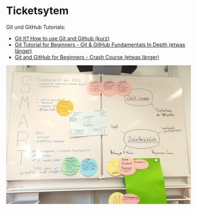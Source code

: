 # Ticketsytem

Git und GitHub Tutorials:

- [Git It? How to use Git and Github (kurz)](https://www.youtube.com/watch?v=HkdAHXoRtos)
- [Git Tutorial for Beginners - Git & GitHub Fundamentals In Depth (etwas länger)](https://www.youtube.com/watch?v=DVRQoVRzMIY)
- [Git and GitHub for Beginners - Crash Course (etwas länger)](https://www.youtube.com/watch?v=RGOj5yH7evk)

![Tafelbild vom 1.10.2020](.gitbook/assets/img-20201001-wa0002.jpg)

